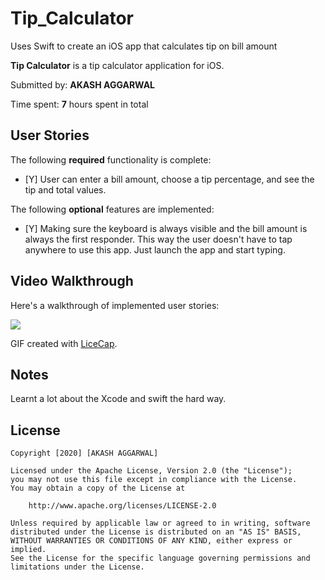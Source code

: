 # Tip_Calculator
Uses Swift to create an iOS app that calculates tip on bill amount


**Tip Calculator** is a tip calculator application for iOS.

Submitted by: **AKASH AGGARWAL**

Time spent: **7** hours spent in total

## User Stories

The following **required** functionality is complete:

* [Y] User can enter a bill amount, choose a tip percentage, and see the tip and total values.

The following **optional** features are implemented:
* [Y] Making sure the keyboard is always visible and the bill amount is always the first responder. This way the user doesn't have to tap anywhere to use this app. Just launch the app and start typing.


## Video Walkthrough 

Here's a walkthrough of implemented user stories:

<img src='http://g.recordit.co/8KFcobzmCL.gif' />

GIF created with [LiceCap](http://www.recordit.co).

## Notes

Learnt a lot about the Xcode and swift the hard way.

## License

    Copyright [2020] [AKASH AGGARWAL]

    Licensed under the Apache License, Version 2.0 (the "License");
    you may not use this file except in compliance with the License.
    You may obtain a copy of the License at

        http://www.apache.org/licenses/LICENSE-2.0

    Unless required by applicable law or agreed to in writing, software
    distributed under the License is distributed on an "AS IS" BASIS,
    WITHOUT WARRANTIES OR CONDITIONS OF ANY KIND, either express or implied.
    See the License for the specific language governing permissions and
    limitations under the License.
